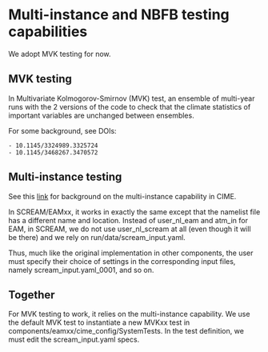 # Multi-instance and NBFB testing capabilities

We adopt MVK testing for now.

## MVK testing

In Multivariate Kolmogorov-Smirnov (MVK) test, an ensemble of multi-year runs
with the 2 versions of the code to check that the climate statistics of
important variables are unchanged between ensembles.

For some background, see DOIs:

    - 10.1145/3324989.3325724
    - 10.1145/3468267.3470572

## Multi-instance testing

See this [link](https://esmci.github.io/cime/versions/master/html/users_guide/multi-instance.html) for background on the multi-instance capability in CIME.

In SCREAM/EAMxx, it works in exactly the same except that
the namelist file has a different name and location.
Instead of user_nl_eam and atm_in for EAM, in SCREAM,
we do not use user_nl_scream at all (even though it will be there)
and we rely on run/data/scream_input.yaml.

Thus, much like the original implementation in other components,
the user must specify their choice of settings in the corresponding
input files, namely scream_input.yaml_0001, and so on.

## Together

For MVK testing to work, it relies on the multi-instance capability.
We use the default MVK test to instantiate a new MVKxx test in
components/eamxx/cime_config/SystemTests. In the test definition,
we must edit the scream_input.yaml specs.
